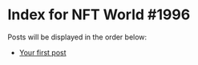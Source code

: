 # Index for NFT World #1996
Posts will be displayed in the order below:

- [Your first post](./001-first.md)

